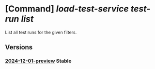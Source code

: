 # [Command] _load-test-service test-run list_

List all test runs for the given filters.

## Versions

### [2024-12-01-preview](/Resources/data-plane/microsoft.loadtestservice/L3Rlc3QtcnVucw==/2024-12-01-preview.xml) **Stable**

<!-- data-plane:microsoft.loadtestservice /test-runs 2024-12-01-preview -->
